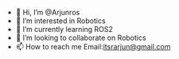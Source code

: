 - 👋 Hi, I’m @Arjunros
- 👀 I’m interested in Robotics
- 🌱 I’m currently learning ROS2
- 💞️ I’m looking to collaborate on Robotics
- 📫 How to reach me  Email:itsrarjun@gmail.com

<!---
Arjunros/Arjunros is a ✨ special ✨ repository because its `README.md` (this file) appears on your GitHub profile.
You can click the Preview link to take a look at your changes.
--->
